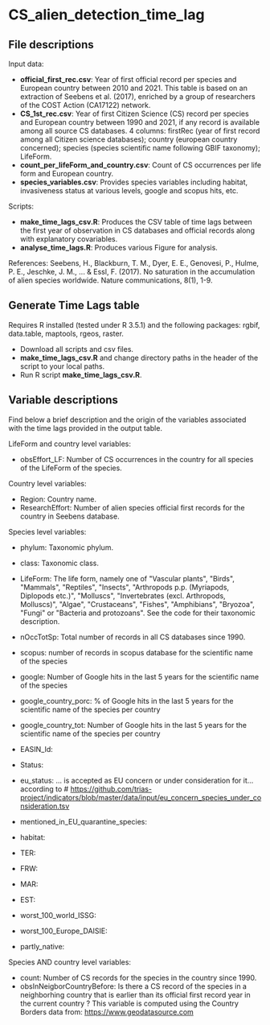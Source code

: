 # CS_alien_detection_time_lag

## File descriptions

Input data:
- **official_first_rec.csv**: Year of first official record per species and European country between 2010 and 2021. This table is based on an extraction of Seebens et al. (2017), enriched by a group of researchers of the COST Action (CA17122) network.
- **CS_1st_rec.csv**: Year of first Citizen Science (CS) record per species and European country between 1990 and 2021, if any record is available among all source CS databases. 4 columns: firstRec (year of first record among all Citizen science databases); country (european country concerned); species (species scientific name following GBIF taxonomy); LifeForm.
- **count_per_lifeForm_and_country.csv**: Count of CS occurrences per life form and European country.
- **species_variables.csv**: Provides species variables including habitat, invasiveness status at various levels, google and scopus hits, etc.

Scripts:
- **make_time_lags_csv.R**: Produces the CSV table of time lags between the first year of observation in CS databases and official records along with explanatory covariables.
- **analyse_time_lags.R**: Produces various Figure for analysis.

References:
Seebens, H., Blackburn, T. M., Dyer, E. E., Genovesi, P., Hulme, P. E., Jeschke, J. M., ... & Essl, F. (2017). No saturation in the accumulation of alien species worldwide. Nature communications, 8(1), 1-9.

## Generate Time Lags table

Requires R installed (tested under R 3.5.1) and the following packages: rgbif, data.table, maptools, rgeos, raster.
- Download all scripts and csv files.
- **make_time_lags_csv.R** and change directory paths in the header of the script to your local paths.  
- Run R script **make_time_lags_csv.R**.

## Variable descriptions

Find below a brief description and the origin of the variables associated with the time lags provided in the output table. 

LifeForm and country level variables:
- obsEffort_LF: Number of CS occurrences in the country for all species of the LifeForm of the species.

Country level variables:
- Region: Country name.
- ResearchEffort: Number of alien species official first records for the country in Seebens database.

Species level variables:
- phylum: Taxonomic phylum.
- class: Taxonomic class.
- LifeForm: The life form, namely one of "Vascular plants", "Birds", "Mammals", "Reptiles", "Insects", "Arthropods p.p. (Myriapods, Diplopods etc.)", "Molluscs", "Invertebrates (excl. Arthropods, Molluscs)", "Algae", "Crustaceans", "Fishes", "Amphibians", "Bryozoa", "Fungi" or "Bacteria and protozoans". See the code for their taxonomic description.
- nOccTotSp: Total number of records in all CS databases since 1990.
- scopus: number of records in scopus database for the scientific name of the species
- google: Number of Google hits in the last 5 years  for the scientific name of the species
- google_country_porc: % of Google hits in the last 5 years  for the scientific name of the species per country
- google_country_tot: Number of Google hits in the last 5 years  for the scientific name of the species per country
- EASIN_Id: 
- Status: 
- eu_status: ... is accepted as EU concern or under consideration for it... according to # https://github.com/trias-project/indicators/blob/master/data/input/eu_concern_species_under_consideration.tsv

- mentioned_in_EU_quarantine_species:
- habitat:
- TER:
- FRW:
- MAR:
- EST:
- worst_100_world_ISSG: 
- worst_100_Europe_DAISIE:
- partly_native: 

Species AND country level variables:
- count: Number of CS records for the species in the country since 1990.
- obsInNeigborCountryBefore: Is there a CS record of the species in a neighborhing country that is earlier than its official first record year in the current country ? This variable is computed using the Country Borders data from: https://www.geodatasource.com 

